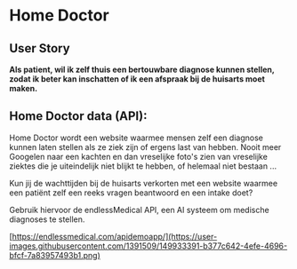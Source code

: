 # Home Doctor

## User Story

**Als patient, 
wil ik zelf thuis een bertouwbare diagnose kunnen stellen, 
zodat ik beter kan inschatten of ik een afspraak bij de huisarts moet maken.**




## Home Doctor data (API):

Home Doctor wordt een website waarmee mensen zelf een diagnose kunnen laten stellen als ze ziek zijn of ergens last van hebben. Nooit meer Googelen naar een kachten en dan vreselijke foto's zien van vreselijke ziektes die je uiteindelijk niet blijkt te hebben, of helemaal niet bestaan ...

Kun jij de wachttijden bij de huisarts verkorten met een website waarmee een patiënt zelf een reeks vragen beantwoord en een intake doet? 

Gebruik hiervoor de endlessMedical API, een AI systeem om medische diagnoses te stellen. 

[https://endlessmedical.com/apidemoapp/](https://user-images.githubusercontent.com/1391509/149933391-b377c642-4efe-4696-bfcf-7a83957493b1.png)

